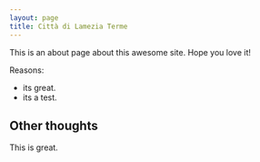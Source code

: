 ```yaml
---
layout: page
title: Città di Lamezia Terme
---
```


This is an about page about this awesome site.
Hope you love it!

Reasons:
- its great.
- its a test.

## Other thoughts

This is great.
